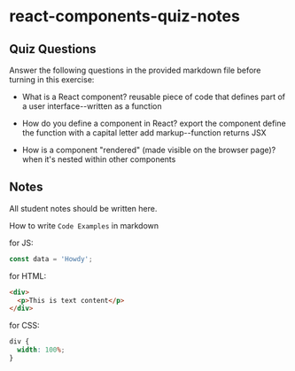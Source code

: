 # react-components-quiz-notes

## Quiz Questions

Answer the following questions in the provided markdown file before turning in this exercise:

- What is a React component?
  reusable piece of code that defines part of a user interface--written as a function

- How do you define a component in React?
  export the component
  define the function with a capital letter
  add markup--function returns JSX

- How is a component "rendered" (made visible on the browser page)?
  when it's nested within other components

## Notes

All student notes should be written here.

How to write `Code Examples` in markdown

for JS:

```javascript
const data = 'Howdy';
```

for HTML:

```html
<div>
  <p>This is text content</p>
</div>
```

for CSS:

```css
div {
  width: 100%;
}
```
